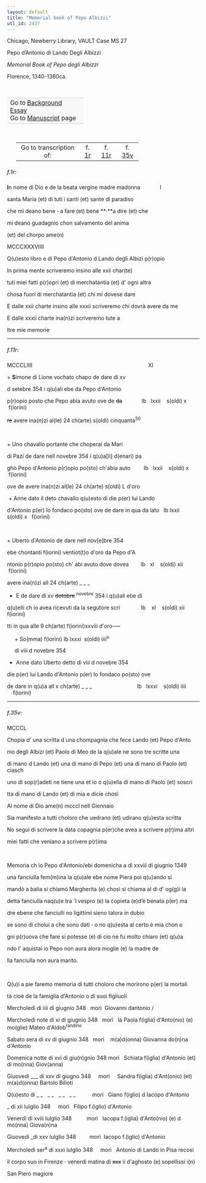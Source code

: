 ```yaml
---
layout: default
title: "Memorial book of Pepo Albizzi"
utl_id: 2437
---
```



Chicago, Newberry Library, VAULT Case MS 27


Pepo d’Antonio di Lando Degli Albizzi


*Memorial Book of Pepo degli Albizzi*


Florence, 1340-1360ca.


 

<table border="0.5" cellpadding="1" cellspacing="1" style="width: 200px; background-color:#F8F8F8;"><tbody style="border-color:#ccc"><tr style="border-color:#ccc"><td>Go to <a href="https://centerfordigitalhumanities.github.io/Newberry-Italian-paleography/essay/001" target="_blank">Background Essay</a><br />
			Go to <a href="https://centerfordigitalhumanities.github.io/Newberry-Italian-paleography/www/record.html?id=001" target="_blank">Manuscript</a> page</td>
</tr></tbody></table>
 


<table border="0.5" cellpadding="1" cellspacing="1" style="width: 320px; margin-left: 0.25in;"><tbody><tr style="border-color:#B3B6B7"><td style="text-align:center">Go to transcription of:</td>
<td style="text-align:center">f. <a href="#1">1r</a></td>
<td style="text-align:center">f. <a href="#2">11r</a></td>
<td style="text-align:center">f. <a href="#3">35v</a></td>
</tr></tbody></table>
<h5 id="1" style="color:#555;">f.1r:</h5>

**I**n nome di Dio e de la beata vergine madre madonna             I


santa Maria (et) di tuti i santi (et) sante di paradiso


che mi deano bene **·** a fare (et) bene **·**a dire (et) che


mi deano guadagnio chon salvamento del anima


(et) del chorpo ame(n)


MCCCXXXVIIII


Q(u)esto libro e di Pepo d'Antonio d Lando degli Albizi p(r)opio



In prima mente scriveremo insino alle xxii char(te)


tuti miei fatti p(r)opri (et) di merchatantia (et) d' ogni altra


chosa fuori di merchatantia (et) chi mi dovese dare


E dalle xxii charte insino alle xxxii scriveremo chi dovrà avere da me


E dalle xxxii charte ina(n)zi scriveremo tute a


ltre mie memorie


<hr /><h5 id="2" style="color:#555;">f.11r:</h5>

MCCCLIIII                                                                             XI


+ **S**imone di Lione vochato chapo de dare di xv


d setebre 354 i q(u)ali ebe da Pepo d'Antonio


p(r)opio posto che Pepo abia avuto ove de <s>da</s>             lb   lxxii    s(oldi) x      f(iorini)


<s>re</s> avere ina(n)zi al(le) 24 ch(arte) s(oldi) cinquanta<sup>50</sup>            

<div align="center"> </div>

+ Uno chavallo portante che choperai da Mari


di Pazi de dare nell novebre 354 i q(u)a[li] d(enari) pa


ghò Pepo d'Antonio p(r)opio po(sto) ch'abia auto         lb   lxxii    s(oldi) x       f(iorini)


ove de avere ina(n)zi al(le) 24 ch(arte) s(oldi) L d'oro            


 + Anne dato il deto chavallo q(u)esto di die p(er) lui Lando


d'Antonio p(er) lo fondaco po(sto) ove de dare in qua da lato   lb lxxii    s(oldi) x   f(iorini)

<div align="center"> </div>

+ Uberto d'Antonio de dare nell nov[e]bre 354


ebe chontanti f(iorini) ventiot(t)o d'oro da Pepo d'A


ntonio p(r)opio po(sto) ch' abi avuto dove dovea        lb   xl    s(oldi) xii         f(iorini)


avere ina(n)zi all 24 ch(arte) _ _ _                                          


+ E de dare di xv <s>dotobre</s> <sup>novebre</sup> 354 i q(u)ali ebe di


q(u)elli ch io avea ricevuti da la segutore scri              lb    xl    s(oldi) xii    f(iorini)


tti in qua alle 9 ch(arte) f(iorini)xxviii d'oro-—                                


     + So(mma) f(iorini) lb lxxxi  s(oldi) iiii<sup>o</sup>


     di viii d novebre 354


+ Anne dato Uberto detto dì viii d novebre 354


die p(er) lui Lando d'Antonio p(er) lo fondaco po(sto) ove


de dare in q(u)a all x ch(arte) _ _ _                              lb   lxxxi    s(oldi) iiii     f(iorini)


<hr /><h5 id="3" style="color:#555;">f.35v:</h5>

MCCCL                                                             


Chopia d' una scritta d una chompagnia che fece Lando (et) Pepo d'Anto


nio degli Albizi (et) Paolo di Meo de la q(u)ale ne sono tre scritte una


di mano d Lando (et) una di mano di Pepo (et) una di mano di Paolo (et) ciasch


uno di sop(r)adeti ne tiene una et io o q(u)ella di mano di Paolo (et) soscri


tta di mano di Lando (et) di mia e dicie chosì


Al nome di Dio ame(n) mcccl nell Giennaio


Sia manifesto a tutti choloro che uedrano (et) udirano q(u)esta scritta


No segui di scrivere la data copagnia p(er)che avea a scrivere p(r)ima altri


miei fatti che veniano a scrivere p(r)ima 


 


Memoria ch io Pepo d'Antonio/ebi domenicha a dì xxviii di giugnio 1349


una fanciulla fem(m)ina la q(u)ale ebe nome Piera poi q(u)ando si


mandò a balia si chiamò Margherita (e) chosì si chiama al di d' og(g)i la


detta fanciulla naq(u)e tra 'l vespro (e) la copieta (e)d’è benata p(er) ma


dre ebene che fanciulli no ligittimi sieno talora in dubio


se sono di cholui a che sono dati **·** o no q(u)esta al certo è mia chon o


gni p(r)uova che fare si potesse (e) di cio ne fu molto chiaro (et) q(u)a


ndo l' aquistai io Pepo non aura alora moglie (e) la madre de


lla fanciulla non aura marito.


 


Q(u)i a pie faremo memoria di tutti choloro che morirono p(er) la mortali


tà cioè de la famiglia d'Antonio o di suoi figliuoli


Mercholedì di iiii di giugnio 348   morì  Giovanni dantonio /


Mercholedì note di xi di giugnio 348   morì   la Paola f(iglia) d'Anto(nio) (e) mo(glie) Mateo d'Aldob<sup>randino</sup>


Sabato sera di xv di giugnio 348   morì    m(a)d(onna) Giovanna do(n)na d'Antonio


Domenica notte di xvi di giu(n)gnio 348 morì   Schiata f(iglia) d'Antonio (et) di mo(nna) Giov(anna)


Giuovedì ___ di xxv di giugno 348     morì     Sandra f(iglia) d'Ant(onio) (et) m(a)d(onna) Bartolo Bilioti


Q(u)esto di _ _   _ _   _ _   _ _           mori   Giano f(iglio) d Iacopo d'Antonio


_ di xii lulglio 348     morì   Filipo f.(iglio) d'Antonio


Venerdì di xviii lulglio 348          morì   Iacopa f.(iglia) d'Anto(nio) (e) d mo(nna) Giova(n)na


Giuovedì _di xxv lulglio 348         morì  Iacopo f.(iglio) d'Antonio


Mercholedì ser<sup>a</sup> di xxxi lulglio 348     morì   Antonio di Lando in Pisa recosi


il corpo suo in Firenze **·** venerdì matina di <s>xxx</s> ii d'aghosto (e) sopellissi i(n)


San Piero magiore

